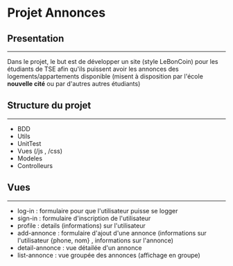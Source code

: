 # Projet Annonces 

## Presentation
---------------
Dans le projet, le but est de développer un site (style LeBonCoin) pour les étudiants de TSE afin qu'ils puissent avoir les annonces des logements/appartements disponible (misent à disposition par l'école **nouvelle cité** ou par d'autres autres étudiants)

## Structure du projet 
----------------------
* BDD
* Utils
* UnitTest
* Vues (/js , /css)
* Modeles
* Controlleurs

## Vues
-------
* log-in          : formulaire pour que l'utilisateur puisse se logger
* sign-in         : formulaire d'inscription de l'utilisateur
* profile         : details (informations) sur l'utilisateur 
* add-annonce     : formulaire d'ajout d'une annonce (informations sur l'utilisateur {phone, nom} , informations sur l'annonce) 
* detail-annonce  : vue détailée d'un annonce
* list-annonce    : vue groupée des annonces (affichage en groupe)

